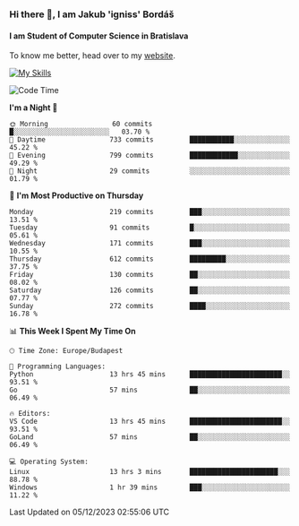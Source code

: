### Hi there 👋, I am Jakub 'igniss' Bordáš

#### I am Student of Computer Science in Bratislava
To know me better, head over to my [website](https://bordas.sk).

[![My Skills](https://skillicons.dev/icons?i=js,html,css,figma,svelte,java,kotlin,python,postgresql,typescript,nest,nodejs)](https://bordas.sk)


<!--START_SECTION:waka-->
![Code Time](http://img.shields.io/badge/Code%20Time-1%2C300%20hrs%2023%20mins-blue)

**I'm a Night 🦉** 

```text
🌞 Morning                60 commits          █░░░░░░░░░░░░░░░░░░░░░░░░   03.70 % 
🌆 Daytime                733 commits         ███████████░░░░░░░░░░░░░░   45.22 % 
🌃 Evening                799 commits         ████████████░░░░░░░░░░░░░   49.29 % 
🌙 Night                  29 commits          ░░░░░░░░░░░░░░░░░░░░░░░░░   01.79 % 
```
📅 **I'm Most Productive on Thursday** 

```text
Monday                   219 commits         ███░░░░░░░░░░░░░░░░░░░░░░   13.51 % 
Tuesday                  91 commits          █░░░░░░░░░░░░░░░░░░░░░░░░   05.61 % 
Wednesday                171 commits         ███░░░░░░░░░░░░░░░░░░░░░░   10.55 % 
Thursday                 612 commits         █████████░░░░░░░░░░░░░░░░   37.75 % 
Friday                   130 commits         ██░░░░░░░░░░░░░░░░░░░░░░░   08.02 % 
Saturday                 126 commits         ██░░░░░░░░░░░░░░░░░░░░░░░   07.77 % 
Sunday                   272 commits         ████░░░░░░░░░░░░░░░░░░░░░   16.78 % 
```


📊 **This Week I Spent My Time On** 

```text
🕑︎ Time Zone: Europe/Budapest

💬 Programming Languages: 
Python                   13 hrs 45 mins      ███████████████████████░░   93.51 % 
Go                       57 mins             ██░░░░░░░░░░░░░░░░░░░░░░░   06.49 % 

🔥 Editors: 
VS Code                  13 hrs 45 mins      ███████████████████████░░   93.51 % 
GoLand                   57 mins             ██░░░░░░░░░░░░░░░░░░░░░░░   06.49 % 

💻 Operating System: 
Linux                    13 hrs 3 mins       ██████████████████████░░░   88.78 % 
Windows                  1 hr 39 mins        ███░░░░░░░░░░░░░░░░░░░░░░   11.22 % 
```


 Last Updated on 05/12/2023 02:55:06 UTC
<!--END_SECTION:waka-->
